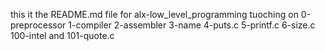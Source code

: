 this it the README.md file for alx-low_level_programming tuoching on 0-preprocessor 1-compiler 2-assembler 3-name 4-puts.c 5-printf.c 6-size.c 100-intel and 101-quote.c
